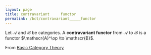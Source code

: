 ```yaml
---
layout: page
title: contravariant     functor
permalink: /bct/contravariant_____functor
---
```

Let $\mathscr{A}$ and $\mathscr{B}$ be categories.  A **contravariant     functor** from $\mathscr{A}$ to $\mathscr{B}$ is a functor $\mathscr{A}^\op \to \mathscr{B}$.


From [Basic Category Theory](https://mathgloss.github.io/MathGloss/bct.html)